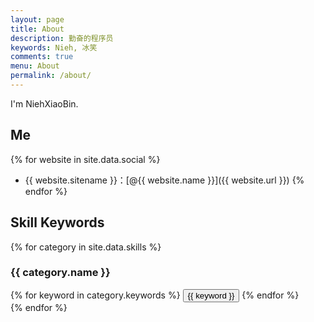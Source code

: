 ```yaml
---
layout: page
title: About
description: 勤奋的程序员
keywords: Nieh, 冰笑
comments: true
menu: About
permalink: /about/
---
```


I'm NiehXiaoBin. 


## Me

{% for website in site.data.social %}
* {{ website.sitename }}：[@{{ website.name }}]({{ website.url }})
{% endfor %}

## Skill Keywords

{% for category in site.data.skills %}
### {{ category.name }}
<div class="btn-inline">
{% for keyword in category.keywords %}
<button class="btn btn-outline" type="button">{{ keyword }}</button>
{% endfor %}
</div>
{% endfor %}
